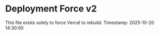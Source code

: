 # Deployment Force v2
This file exists solely to force Vercel to rebuild.
Timestamp: 2025-10-20 14:30:00
